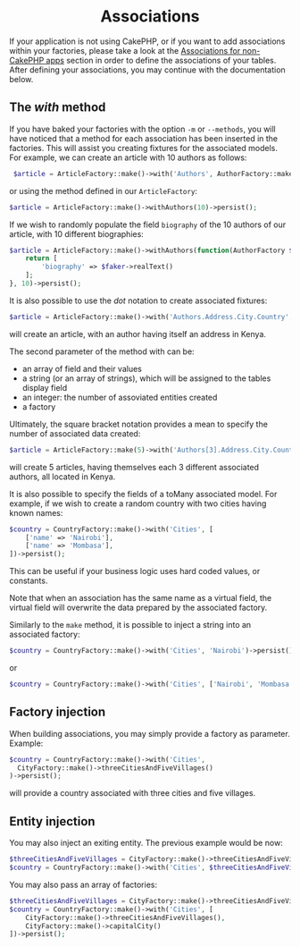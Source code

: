 <h1 align="center">Associations</h1>

If your application is not using CakePHP, or if you want to add
associations within your factories, please take a look at the [Associations for non-CakePHP apps](./no_cake_associations.md) section
in order to define the associations of your tables. After defining your associations, you may
continue with the documentation below.

## The _with_ method
If you have baked your factories with the option `-m` or `--methods`, you will have noticed that a method for each association
has been inserted in the factories. This will assist you creating fixtures for the associated models. For example, we can
create an article with 10 authors as follows:
```php
 $article = ArticleFactory::make()->with('Authors', AuthorFactory::make(10))->persist();
```
or using the method defined in our `ArticleFactory`:
```php
$article = ArticleFactory::make()->withAuthors(10)->persist();
```

If we wish to randomly populate the field `biography` of the 10 authors of our article, with 10 different biographies:
```php
$article = ArticleFactory::make()->withAuthors(function(AuthorFactory $factory, Generator $faker) {
    return [
        'biography' => $faker->realText()
    ];
}, 10)->persist();
```
It is also possible to use the _dot_ notation to create associated fixtures:
```php
$article = ArticleFactory::make()->with('Authors.Address.City.Country', ['name' => 'Kenya'])->persist();
```
will create an article, with an author having itself an address in Kenya.

The second parameter of the method with can be:
* an array of field and their values
* a string (or an array of strings), which will be assigned to the tables display field
* an integer: the number of assoviated entities created
* a factory

Ultimately, the square bracket notation provides a mean to specify the number of associated
data created:
```php
$article = ArticleFactory::make(5)->with('Authors[3].Address.City.Country', ['name' => 'Kenya'])->persist();
```
will create 5 articles, having themselves each 3 different associated authors, all located in Kenya.

It is also possible to specify the fields of a toMany associated model.
For example, if we wish to create a random country with two cities having known names:

```php
$country = CountryFactory::make()->with('Cities', [
    ['name' => 'Nairobi'],
    ['name' => 'Mombasa'],
])->persist();
```

This can be useful if your business logic uses hard coded values, or constants.

Note that when an association has the same name as a virtual field,
the virtual field will overwrite the data prepared by the associated factory.

Similarly to the `make` method, it is possible to inject a string into an associated factory:
```php
$country = CountryFactory::make()->with('Cities', 'Nairobi')->persist();
````
or
```php
$country = CountryFactory::make()->with('Cities', ['Nairobi', 'Mombasa'])->persist();
```

## Factory injection

When building associations, you may simply provide a factory as parameter. Example:

```php
$country = CountryFactory::make()->with('Cities',
  CityFactory::make()->threeCitiesAndFiveVillages()
)->persist();
```
will provide a country associated with three cities and five villages.

## Entity injection

You may also inject an exiting entity. The previous example would be now:
```php
$threeCitiesAndFiveVillages = CityFactory::make()->threeCitiesAndFiveVillages()->getEntities();
$country = CountryFactory::make()->with('Cities', $threeCitiesAndFiveVillages)->persist();
```

You may also pass an array of factories:
```php
$threeCitiesAndFiveVillages = CityFactory::make()->threeCitiesAndFiveVillages()->getEntities();
$country = CountryFactory::make()->with('Cities', [
    CityFactory::make()->threeCitiesAndFiveVillages(),
    CityFactory::make()->capitalCity()
])->persist();
```
